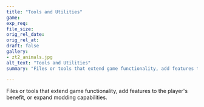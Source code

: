 ```yaml
---
title: "Tools and Utilities"
game:
exp_req: 
file_size: 
orig_rel_date:
orig_rel_at:
draft: false
gallery:
- zt2_animals.jpg
alt_text: "Tools and Utilities"
summary: "Files or tools that extend game functionality, add features to the player's benefit, or expand modding capabilities."

---
```


Files or tools that extend game functionality, add features to the player's benefit, or expand modding capabilities.